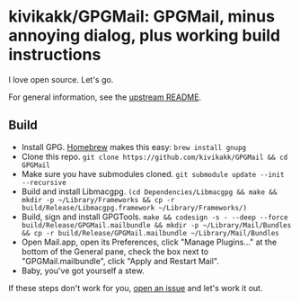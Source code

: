 # kivikakk/GPGMail: GPGMail, minus annoying dialog, plus working build instructions

I love open source. Let's go.

For general information, see the [upstream README](https://github.com/GPGTools/GPGMail/blob/mojave/README.md).

## Build

* Install GPG. [Homebrew](https://brew.sh) makes this easy: `brew install gnupg`
* Clone this repo. `git clone https://github.com/kivikakk/GPGMail && cd GPGMail`
* Make sure you have submodules cloned. `git submodule update --init --recursive`
* Build and install Libmacgpg. `(cd Dependencies/Libmacgpg && make && mkdir -p ~/Library/Frameworks && cp -r build/Release/Libmacgpg.framework ~/Library/Frameworks/)`
* Build, sign and install GPGTools. `make && codesign -s - --deep --force build/Release/GPGMail.mailbundle && mkdir -p ~/Library/Mail/Bundles && cp -r build/Release/GPGMail.mailbundle ~/Library/Mail/Bundles`
* Open Mail.app, open its Preferences, click "Manage Plugins..." at the bottom of the General pane, check the box next to "GPGMail.mailbundle", click "Apply and Restart Mail".
* Baby, you've got yourself a stew.

If these steps don't work for you, [open an issue](https://github.com/kivikakk/GPGMail/issues/new) and let's work it out.
